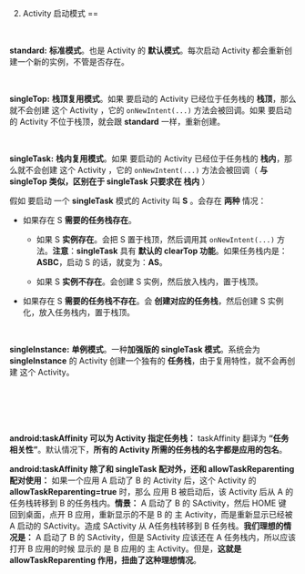 2. Activity 启动模式
==

<br/>   

**standard:**  **标准模式**。也是 Activity 的 **默认模式**。每次启动 Activity 都会重新创建一个新的实例，不管是否存在。

<br/>   

**singleTop:**  **栈顶复用模式**。如果 要启动的 Activity 已经位于任务栈的 **栈顶**，那么就不会创建 这个 Activity ，它的 `onNewIntent(...)` 方法会被回调。如果 要启动的 Activity 不位于栈顶，就会跟 **standard** 一样，重新创建。

<br/>   

**singleTask:**  **栈内复用模式**。如果 要启动的 Activity 已经位于任务栈的 **栈内**，那么就不会创建 这个 Activity ，它的 `onNewIntent(...)` 方法会被回调（ **与 singleTop 类似，区别在于 singleTask 只要求在 栈内** ）

假如 要启动 一个 **singleTask** 模式的 Activity 叫 **S** 。会存在 **两种** 情况：

- 如果存在 S **需要的任务栈存在**。

  +  如果 S **实例存在**。会把 S 置于栈顶，然后调用其 `onNewIntent(...)` 方法。**注意**：**singleTask** 具有 **默认的 clearTop 功能**。如果任务栈内是： **ASBC**，启动 S 的话，就变为：**AS**。

  +  如果 S **实例不存在**。会创建 S 实例，然后放入栈内，置于栈顶。

-   如果存在 S **需要的任务栈不存在**。会 **创建对应的任务栈**，然后创建 S 实例化，放入任务栈内，置于栈顶。

<br/>   

**singleInstance:**  **单例模式**。一种**加强版的 singleTask 模式**。系统会为 **singleInstance** 的 Activity 创建一个独有的 **任务栈**，由于复用特性，就不会再创建 这个 Activity。

<br/>   
<br/>      
<br/>           
<br/>    

**android:taskAffinity 可以为 Activity 指定任务栈：**  taskAffinity 翻译为 **“任务相关性”**。默认情况下，**所有的 Activity 所需的任务栈的名字都是应用的包名**。

**android:taskAffinity 除了和 singleTask 配对外，还和 allowTaskReparenting 配对使用：**   如果一个应用 A 启动了 B 的 Activity 后，这个 Activity 的 **allowTaskReparenting=true** 时，那么 应用 B 被启动后，该 Activity 后从 A 的任务栈转移到 B 的任务栈内。**情景：**  A 启动了 B 的 SActivity，然后 HOME 键 回到桌面，点开 B 应用，重新显示的不是 B 的 主 Activity，而是重新显示已经被 A 启动的 SActivity。造成 SActivity 从 A任务栈转移到 B 任务栈。**我们理想的情况是：** A 启动了 B 的 SActivity，但是 SActivity 应该还在 A 任务栈内，所以应该 打开 B 应用的时候 显示的 是 B 应用的 主 Activity。但是，**这就是 allowTaskReparenting 作用，扭曲了这种理想情况**。
